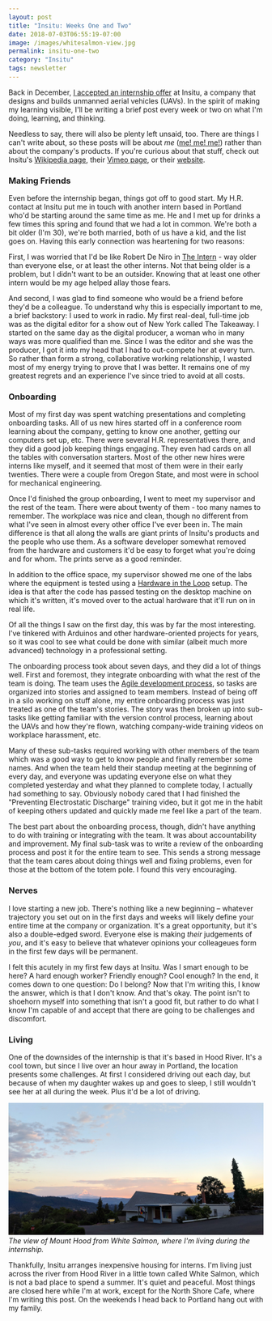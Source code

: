 ```yaml
---
layout: post
title: "Insitu: Weeks One and Two"
date: 2018-07-03T06:55:19-07:00
image: /images/whitesalmon-view.jpg
permalink: insitu-one-two
category: "Insitu"
tags: newsletter
---
```


Back in December, [I accepted an internship offer](applying-for-internships) at Insitu, a company that designs and builds unmanned aerial vehicles (UAVs). In the spirit of making my learning visible, I'll be writing a brief post every week or two on what I'm doing, learning, and thinking. 

<!--more--> 

Needless to say, there will also be plenty left unsaid, too. There are things I can't write about, so these posts will be about *me* ([me! me! me!](https://www.youtube.com/watch?v=wdynfVNbJ5E)) rather than about the company's products. If you're curious about that stuff, check out Insitu's [Wikipedia page](https://en.wikipedia.org/wiki/Insitu), their [Vimeo page](https://vimeo.com/insituinc), or their [website](https://www.insitu.com/).

### Making Friends

Even before the internship began, things got off to good start. My H.R. contact at Insitu put me in touch with another intern based in Portland who'd be starting around the same time as me. He and I met up for drinks a few times this spring and found that we had a lot in common. We're both a bit older (I'm 30), we're both married, both of us have a kid, and the list goes on. Having this early connection was heartening for two reasons: 

First, I was worried that I'd be like Robert De Niro in [The Intern](https://www.imdb.com/title/tt2361509/) - way older than everyone else, or at least the other interns. Not that being older is a problem, but I didn't want to be an outsider. Knowing that at least one other intern would be my age helped allay those fears.

And second, I was glad to find someone who would be a friend before they'd be a colleague. To understand why this is especially important to me, a brief backstory: I used to work in radio. My first real-deal, full-time job was as the digital editor for a show out of New York called The Takeaway. I started on the same day as the digital producer, a woman who in many ways was more qualified than me. Since I was the editor and she was the producer, I got it into my head that I had to out-compete her at every turn. So rather than form a strong, collaborative working relationship, I wasted most of my energy trying to prove that I was better. It remains one of my greatest regrets and an experience I've since tried to avoid at all costs. 

### Onboarding

Most of my first day was spent watching presentations and completing onboarding tasks. All of us new hires started off in a conference room learning about the company, getting to know one another, getting our computers set up, etc. There were several H.R. representatives there, and they did a good job keeping things engaging. They even had cards on all the tables with conversation starters. Most of the other new hires were interns like myself, and it seemed that most of them were in their early twenties. There were a couple from Oregon State, and most were in school for mechanical engineering. 

Once I'd finished the group onboarding, I went to meet my supervisor and the rest of the team. There were about twenty of them - too many names to remember. The workplace was nice and clean, though no different from what I've seen in almost every other office I've ever been in. The main difference is that all along the walls are giant prints of Insitu's products and the people who use them. As a software developer somewhat removed from the hardware and customers it'd be easy to forget what you're doing and for whom. The prints serve as a good reminder. 

In addition to the office space, my supervisor showed me one of the labs where the equipment is tested using a [Hardware in the Loop](https://en.wikipedia.org/wiki/Hardware-in-the-loop_simulation) setup. The idea is that after the code has passed testing on the desktop machine on which it's written, it's moved over to the actual hardware that it'll run on in real life.

Of all the things I saw on the first day, this was by far the most interesting. I've tinkered with Arduinos and other hardware-oriented projects for years, so it was cool to see what could be done with similar (albeit much more advanced) technology in a professional setting. 

The onboarding process took about seven days, and they did a lot of things well. First and foremost, they integrate onboarding with what the rest of the team is doing. The team uses the [Agile development process](https://en.wikipedia.org/wiki/Agile_software_development), so tasks are organized into stories and assigned to team members. Instead of being off in a silo working on stuff alone, my entire onboarding process was just treated as one of the team's stories. The story was then broken up into sub-tasks like getting familiar with the version control process, learning about the UAVs and how they're flown, watching company-wide training videos on workplace harassment, etc. 

Many of these sub-tasks required working with other members of the team which was a good way to get to know people and finally remember some names. And when the team held their standup meeting at the beginning of every day, and everyone was updating everyone else on what they completed yesterday and what they planned to complete today, I actually had something to say. Obviously nobody cared that I had finished the "Preventing Electrostatic Discharge" training video, but it got me in the habit of keeping others updated and quickly made me feel like a part of the team.

The best part about the onboarding process, though, didn't have anything to do with training or integrating with the team. It was about accountability and improvement. My final sub-task was to write a review of the onboarding process and post it for the entire team to see. This sends a strong message that the team cares about doing things well and fixing problems, even for those at the bottom of the totem pole. I found this very encouraging. 

### Nerves

I love starting a new job. There's nothing like a new beginning – whatever trajectory you set out on in the first days and weeks will likely define your entire time at the company or organization. It's a great opportunity, but it's also a double-edged sword. Everyone else is making *their* judgements of *you*, and it's easy to believe that whatever opinions your colleageues form in the first few days will be permanent.

I felt this acutely in my first few days at Insitu. Was I smart enough to be here? A hard enough worker? Friendly enough? Cool enough? In the end, it comes down to one question: Do I belong? Now that I'm writing this, I know the answer, which is that I don't know. And that's okay. The point isn't to shoehorn myself into something that isn't a good fit, but rather to do what I know I'm capable of and accept that there are going to be challenges and discomfort.

### Living

One of the downsides of the internship is that it's based in Hood River. It's a cool town, but since I live over an hour away in Portland, the location presents some challenges. At first I considered driving out each day, but because of when my daughter wakes up and goes to sleep, I still wouldn't see her at all during the week. Plus it'd be a lot of driving. 

![view of mount hood](/images/whitesalmon-view.jpg)
*The view of Mount Hood from White Salmon, where I'm living during the internship.*

Thankfully, Insitu arranges inexpensive housing for interns. I'm living just across the river from Hood River in a little town called White Salmon, which is not a bad place to spend a summer. It's quiet and peaceful. Most things are closed here while I'm at work, except for the North Shore Cafe, where I'm writing this post. On the weekends I head back to Portland hang out with my family.